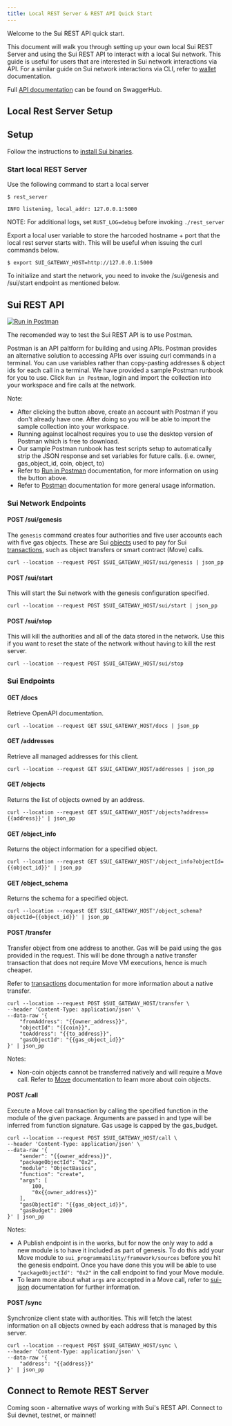 ```yaml
---
title: Local REST Server & REST API Quick Start
---
```


Welcome to the Sui REST API quick start. 

This document will walk you through setting up your own local Sui REST Server and using the Sui REST API to interact with a local Sui network. This guide is useful for users that are interested in Sui network interactions via API. For a similar guide on Sui network interactions via CLI, refer to [wallet](wallet.md) documentation.  

Full [API documentation](https://app.swaggerhub.com/apis/MystenLabs/sui-api) can
be found on SwaggerHub.

## Local Rest Server Setup

## Setup

Follow the instructions to [install Sui binaries](install.md).

### Start local REST Server

Use the following command to start a local server
```shell
$ rest_server

INFO listening, local_addr: 127.0.0.1:5000
```
NOTE: For additional logs, set `RUST_LOG=debug` before invoking `./rest_server`

Export a local user variable to store the harcoded hostname + port that the local rest server starts with. This will be useful when issuing the curl commands below.
```shell
$ export SUI_GATEWAY_HOST=http://127.0.0.1:5000
```

To initialize and start the network, you need to invoke the /sui/genesis and /sui/start endpoint as mentioned below.

## Sui REST API

[![Run in Postman](https://run.pstmn.io/button.svg)](https://app.getpostman.com/run-collection/fcfc1dac0f8073f92734?action=collection%2Fimport)

The recomended way to test the Sui REST API is to use Postman. 

Postman is an API paltform for building and using APIs. Postman provides an alternative solution to accessing APIs over issuing curl commands in a terminal. You can use variables rather than copy-pasting addresses & object ids for each call in a terminal. We have provided a sample Postman runbook for you to use. Click `Run in Postman`, login and import the collection into your workspace and fire calls at the network.

Note:
- After clicking the button above, create an account with Postman if you don't already have one. After doing so you will be able to import the sample collection into your workspace.
- Running against localhost requires you to use the desktop version of Postman which is free to download.
- Our sample Postman runbook has test scripts setup to automatically strip the JSON response and set variables for future calls. (i.e. owner, gas_object_id, coin, object, to)
- Refer to [Run in Postman](https://learning.postman.com/docs/publishing-your-api/run-in-postman/introduction-run-button/) documentation, for more information on using the button above.
- Refer to [Postman](https://learning.postman.com/docs/getting-started/introduction/) documentation for more general usage information.

### Sui Network Endpoints

#### POST /sui/genesis

The `genesis` command creates four authorities and five user accounts
each with five gas objects. These are Sui [objects](objects.md) used
to pay for Sui [transactions](transactions.md#transaction-metadata),
such as object transfers or smart contract (Move) calls.

```shell
curl --location --request POST $SUI_GATEWAY_HOST/sui/genesis | json_pp
```

#### POST /sui/start

This will start the Sui network with the genesis configuration specified. 

```shell
curl --location --request POST $SUI_GATEWAY_HOST/sui/start | json_pp
```

#### POST /sui/stop

This will kill the authorities and all of the data stored in the network. Use
this if you want to reset the state of the network without having to kill the 
rest server.

```shell
curl --location --request POST $SUI_GATEWAY_HOST/sui/stop
```

### Sui Endpoints

#### GET /docs

Retrieve OpenAPI documentation.

```shell
curl --location --request GET $SUI_GATEWAY_HOST/docs | json_pp
```

#### GET /addresses

Retrieve all managed addresses for this client.

```shell
curl --location --request GET $SUI_GATEWAY_HOST/addresses | json_pp
```

#### GET /objects

Returns the list of objects owned by an address.

```shell
curl --location --request GET $SUI_GATEWAY_HOST'/objects?address={{address}}' | json_pp
```

#### GET /object_info

Returns the object information for a specified object.

```shell
curl --location --request GET $SUI_GATEWAY_HOST'/object_info?objectId={{object_id}}' | json_pp
```

#### GET /object_schema

Returns the schema for a specified object.

```shell
curl --location --request GET $SUI_GATEWAY_HOST'/object_schema?objectId={{object_id}}' | json_pp
```

#### POST /transfer

Transfer object from one address to another. Gas will be paid using the gas
provided in the request. This will be done through a native transfer
transaction that does not require Move VM executions, hence is much cheaper.

Refer to [transactions](transactions.md#native-transaction) documentation for more information about a native transfer.

```shell
curl --location --request POST $SUI_GATEWAY_HOST/transfer \
--header 'Content-Type: application/json' \
--data-raw '{
    "fromAddress": "{{owner_address}}",
    "objectId": "{{coin}}",
    "toAddress": "{{to_address}}",
    "gasObjectId": "{{gas_object_id}}"
}' | json_pp
```
Notes:
- Non-coin objects cannot be transferred natively and will require a Move call. Refer to [Move](move.md#move-structs) documentation to learn more about coin objects.

#### POST /call

Execute a Move call transaction by calling the specified function in the
module of the given package. Arguments are passed in and type will be
inferred from function signature. Gas usage is capped by the gas_budget.

```shell
curl --location --request POST $SUI_GATEWAY_HOST/call \
--header 'Content-Type: application/json' \
--data-raw '{
    "sender": "{{owner_address}}",
    "packageObjectId": "0x2",
    "module": "ObjectBasics",
    "function": "create",
    "args": [
        100,
        "0x{{owner_address}}"
    ],
    "gasObjectId": "{{gas_object_id}}",
    "gasBudget": 2000
}' | json_pp
```
Notes:
- A Publish endpoint is in the works, but for now the only way to add a new module is to have it included as part of genesis. To do this add your Move module to  `sui_programmability/framework/sources` before you hit the genesis endpoint. Once you have done this you will be able to use `"packageObjectId": "0x2"` in the call endpoint to find your Move module.
- To learn more about what `args` are accepted in a Move call, refer to [sui-json](sui-json.md) documentation for further information.

#### POST /sync

Synchronize client state with authorities. This will fetch the latest information
on all objects owned by each address that is managed by this server.

```shell
curl --location --request POST $SUI_GATEWAY_HOST/sync \
--header 'Content-Type: application/json' \
--data-raw '{
    "address": "{{address}}"
}' | json_pp
```


## Connect to Remote REST Server

Coming soon - alternative ways of working with Sui's REST API. Connect to Sui devnet, testnet, or mainnet! 